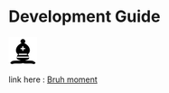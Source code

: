<h1 id="identifier" class="heading1">Development Guide</h1>

<img src="Media\BISHOP_BLACK.png" alt="">

link here : <a href="https://www.youtube.com/watch?v=y9NOjyR0FSk&ab_channel=What%27sTherapy%3F">Bruh moment</a>
